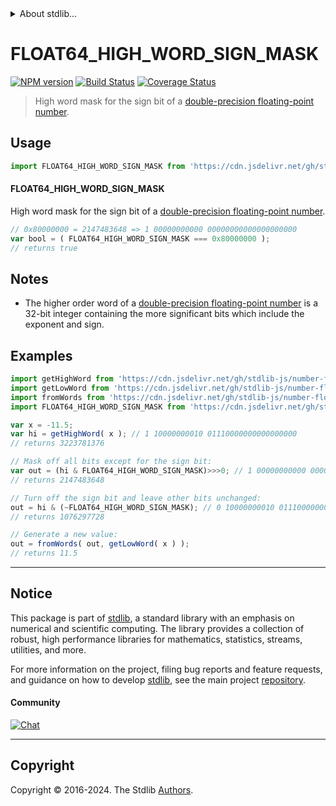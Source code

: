 <!--

@license Apache-2.0

Copyright (c) 2022 The Stdlib Authors.

Licensed under the Apache License, Version 2.0 (the "License");
you may not use this file except in compliance with the License.
You may obtain a copy of the License at

   http://www.apache.org/licenses/LICENSE-2.0

Unless required by applicable law or agreed to in writing, software
distributed under the License is distributed on an "AS IS" BASIS,
WITHOUT WARRANTIES OR CONDITIONS OF ANY KIND, either express or implied.
See the License for the specific language governing permissions and
limitations under the License.

-->


<details>
  <summary>
    About stdlib...
  </summary>
  <p>We believe in a future in which the web is a preferred environment for numerical computation. To help realize this future, we've built stdlib. stdlib is a standard library, with an emphasis on numerical and scientific computation, written in JavaScript (and C) for execution in browsers and in Node.js.</p>
  <p>The library is fully decomposable, being architected in such a way that you can swap out and mix and match APIs and functionality to cater to your exact preferences and use cases.</p>
  <p>When you use stdlib, you can be absolutely certain that you are using the most thorough, rigorous, well-written, studied, documented, tested, measured, and high-quality code out there.</p>
  <p>To join us in bringing numerical computing to the web, get started by checking us out on <a href="https://github.com/stdlib-js/stdlib">GitHub</a>, and please consider <a href="https://opencollective.com/stdlib">financially supporting stdlib</a>. We greatly appreciate your continued support!</p>
</details>

# FLOAT64_HIGH_WORD_SIGN_MASK

[![NPM version][npm-image]][npm-url] [![Build Status][test-image]][test-url] [![Coverage Status][coverage-image]][coverage-url] <!-- [![dependencies][dependencies-image]][dependencies-url] -->

> High word mask for the sign bit of a [double-precision floating-point number][ieee754].



<section class="usage">

## Usage

<!-- eslint-disable id-length -->

```javascript
import FLOAT64_HIGH_WORD_SIGN_MASK from 'https://cdn.jsdelivr.net/gh/stdlib-js/constants-float64-high-word-sign-mask@v0.2.0-deno/mod.js';
```

#### FLOAT64_HIGH_WORD_SIGN_MASK

High word mask for the sign bit of a [double-precision floating-point number][ieee754].

<!-- eslint-disable id-length -->

```javascript
// 0x80000000 = 2147483648 => 1 00000000000 00000000000000000000
var bool = ( FLOAT64_HIGH_WORD_SIGN_MASK === 0x80000000 );
// returns true
```

</section>

<!-- /.usage -->

<section class="notes">

## Notes

-   The higher order word of a [double-precision floating-point number][ieee754] is a 32-bit integer containing the more significant bits which include the exponent and sign.

</section>

<!-- /.notes -->

<section class="examples">

## Examples

<!-- eslint-disable id-length -->

<!-- eslint no-undef: "error" -->

```javascript
import getHighWord from 'https://cdn.jsdelivr.net/gh/stdlib-js/number-float64-base-get-high-word@deno/mod.js';
import getLowWord from 'https://cdn.jsdelivr.net/gh/stdlib-js/number-float64-base-get-low-word@deno/mod.js';
import fromWords from 'https://cdn.jsdelivr.net/gh/stdlib-js/number-float64-base-from-words@deno/mod.js';
import FLOAT64_HIGH_WORD_SIGN_MASK from 'https://cdn.jsdelivr.net/gh/stdlib-js/constants-float64-high-word-sign-mask@v0.2.0-deno/mod.js';

var x = -11.5;
var hi = getHighWord( x ); // 1 10000000010 01110000000000000000
// returns 3223781376

// Mask off all bits except for the sign bit:
var out = (hi & FLOAT64_HIGH_WORD_SIGN_MASK)>>>0; // 1 00000000000 00000000000000000000
// returns 2147483648

// Turn off the sign bit and leave other bits unchanged:
out = hi & (~FLOAT64_HIGH_WORD_SIGN_MASK); // 0 10000000010 01110000000000000000
// returns 1076297728

// Generate a new value:
out = fromWords( out, getLowWord( x ) );
// returns 11.5
```

</section>

<!-- /.examples -->

<!-- C interface documentation. -->



<!-- Section for related `stdlib` packages. Do not manually edit this section, as it is automatically populated. -->

<section class="related">

</section>

<!-- /.related -->

<!-- Section for all links. Make sure to keep an empty line after the `section` element and another before the `/section` close. -->


<section class="main-repo" >

* * *

## Notice

This package is part of [stdlib][stdlib], a standard library with an emphasis on numerical and scientific computing. The library provides a collection of robust, high performance libraries for mathematics, statistics, streams, utilities, and more.

For more information on the project, filing bug reports and feature requests, and guidance on how to develop [stdlib][stdlib], see the main project [repository][stdlib].

#### Community

[![Chat][chat-image]][chat-url]

---

## Copyright

Copyright &copy; 2016-2024. The Stdlib [Authors][stdlib-authors].

</section>

<!-- /.stdlib -->

<!-- Section for all links. Make sure to keep an empty line after the `section` element and another before the `/section` close. -->

<section class="links">

[npm-image]: http://img.shields.io/npm/v/@stdlib/constants-float64-high-word-sign-mask.svg
[npm-url]: https://npmjs.org/package/@stdlib/constants-float64-high-word-sign-mask

[test-image]: https://github.com/stdlib-js/constants-float64-high-word-sign-mask/actions/workflows/test.yml/badge.svg?branch=v0.2.0
[test-url]: https://github.com/stdlib-js/constants-float64-high-word-sign-mask/actions/workflows/test.yml?query=branch:v0.2.0

[coverage-image]: https://img.shields.io/codecov/c/github/stdlib-js/constants-float64-high-word-sign-mask/main.svg
[coverage-url]: https://codecov.io/github/stdlib-js/constants-float64-high-word-sign-mask?branch=v0.2.0

<!--

[dependencies-image]: https://img.shields.io/david/stdlib-js/constants-float64-high-word-sign-mask.svg
[dependencies-url]: https://david-dm.org/stdlib-js/constants-float64-high-word-sign-mask/main

-->

[chat-image]: https://img.shields.io/gitter/room/stdlib-js/stdlib.svg
[chat-url]: https://app.gitter.im/#/room/#stdlib-js_stdlib:gitter.im

[stdlib]: https://github.com/stdlib-js/stdlib

[stdlib-authors]: https://github.com/stdlib-js/stdlib/graphs/contributors

[umd]: https://github.com/umdjs/umd
[es-module]: https://developer.mozilla.org/en-US/docs/Web/JavaScript/Guide/Modules

[deno-url]: https://github.com/stdlib-js/constants-float64-high-word-sign-mask/tree/deno
[deno-readme]: https://github.com/stdlib-js/constants-float64-high-word-sign-mask/blob/deno/README.md
[umd-url]: https://github.com/stdlib-js/constants-float64-high-word-sign-mask/tree/umd
[umd-readme]: https://github.com/stdlib-js/constants-float64-high-word-sign-mask/blob/umd/README.md
[esm-url]: https://github.com/stdlib-js/constants-float64-high-word-sign-mask/tree/esm
[esm-readme]: https://github.com/stdlib-js/constants-float64-high-word-sign-mask/blob/esm/README.md
[branches-url]: https://github.com/stdlib-js/constants-float64-high-word-sign-mask/blob/main/branches.md

[ieee754]: https://en.wikipedia.org/wiki/IEEE_754-1985

</section>

<!-- /.links -->
